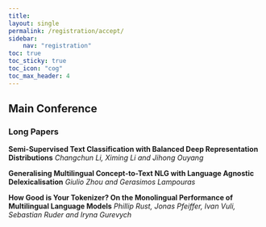 ```yaml
---
title: 
layout: single
permalink: /registration/accept/
sidebar: 
    nav: "registration"
toc: true
toc_sticky: true
toc_icon: "cog"
toc_max_header: 4
---
```


## Main Conference
### Long Papers

**Semi-Supervised Text Classification with Balanced Deep Representation Distributions**
*Changchun Li, Ximing Li and Jihong Ouyang*
 
**Generalising Multilingual Concept-to-Text NLG with Language Agnostic Delexicalisation**
*Giulio Zhou and Gerasimos Lampouras*

**How Good is Your Tokenizer? On the Monolingual Performance of Multilingual Language Models**
*Phillip Rust, Jonas Pfeiffer, Ivan Vuli, Sebastian Ruder and Iryna Gurevych*
